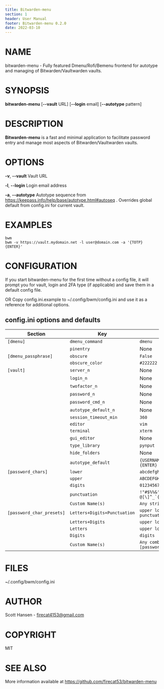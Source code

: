 ```yaml
---
title: Bitwarden-menu
section: 1
header: User Manual
footer: Bitwarden-menu 0.2.0
date: 2022-03-10
---
```


# NAME

bitwarden-menu - Fully featured Dmenu/Rofi/Bemenu frontend for autotype and
managing of Bitwarden/Vaultwarden vaults.

# SYNOPSIS

**bitwarden-menu** [**--vault** URL] [**--login** email] [**--autotype** pattern]

# DESCRIPTION

**Bitwarden-menu** is a fast and minimal application to facilitate password entry and
manage most aspects of Bitwarden/Vaultwarden vaults.

# OPTIONS

**-v**, **--vault** Vault URL

**-l**, **--login**  Login email address

**-a**, **--autotype**  Autotype sequence from
https://keepass.info/help/base/autotype.html#autoseq . Overrides global default
from config.ini for current vault.

# EXAMPLES

	bwm
    bwm -v https://vault.mydomain.net -l user@domain.com -a '{TOTP}{ENTER}'

# CONFIGURATION  

If you start bitwarden-menu for the first time without a config file, it will prompt
you for vault, login and 2FA type (if applicable) and save them in a default
config file.

OR Copy config.ini.example to ~/.config/bwm/config.ini and use it as a reference
for additional options.

## config.ini options and defaults

| Section                   | Key                          | Default                                 |
|---------------------------|------------------------------|-----------------------------------------|
| `[dmenu]`                 | `dmenu_command`              | `dmenu`                                 |
|                           | `pinentry`                   | None                                    |
| `[dmenu_passphrase]`      | `obscure`                    | `False`                                 |
|                           | `obscure_color`              | `#222222`                               |
| `[vault]`                 | `server_n`                   | None                                    |
|                           | `login_n`                    | None                                    |
|                           | `twofactor_n`                | None                                    |
|                           | `password_n`                 | None                                    |
|                           | `password_cmd_n`             | None                                    |
|                           | `autotype_default_n`         | None                                    |
|                           | `session_timeout_min`        | `360`                                   |
|                           | `editor`                     | `vim`                                   |
|                           | `terminal`                   | `xterm`                                 |
|                           | `gui_editor`                 | None                                    |
|                           | `type_library`               | `pynput`                                |
|                           | `hide_folders`               | None                                    |
|                           | `autotype_default`           | `{USERNAME}{TAB}{PASSWORD}{ENTER}`      |
| `[password_chars]`        | `lower`                      | `abcdefghijklmnopqrstuvwxyz`            |
|                           | `upper`                      | `ABCDEFGHIJKLMNOPQRSTUVWXYZ`            |
|                           | `digits`                     | `0123456789`                            |
|                           | `punctuation`                | ``!"#$%%&'()*+,-./:;<=>?@[\]^_`{│}~``   |
|                           | `Custom Name(s)`             | `Any string`                            |
| `[password_char_presets]` | `Letters+Digits+Punctuation` | `upper lower digits punctuation`        |
|                           | `Letters+Digits`             | `upper lower digits`                    |
|                           | `Letters`                    | `upper lower`                           |
|                           | `Digits`                     | `digits`                                |
|                           | `Custom Name(s)`             | `Any combo of [password_chars] entries` |

# FILES

~/.config/bwm/config.ini

# AUTHOR

Scott Hansen - <firecat4153@gmail.com>

# COPYRIGHT  

MIT

# SEE ALSO

More information available at https://github.com/firecat53/bitwarden-menu
